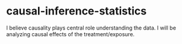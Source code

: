 # causal-inference-statistics
I believe causality plays central role understanding the data. I will be analyzing causal effects of the treatment/exposure.
